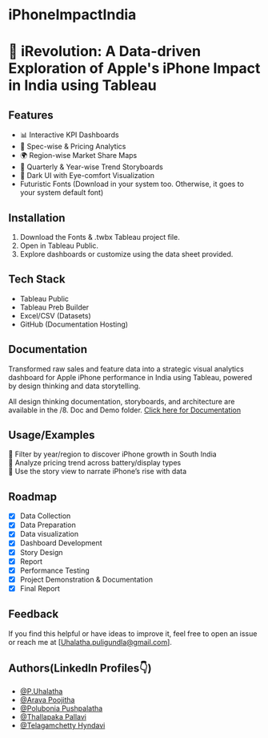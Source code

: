 # iPhoneImpactIndia
# 📱 iRevolution: A Data-driven Exploration of Apple's iPhone Impact in India using Tableau
## Features
- 📊 Interactive KPI Dashboards
- 🧠 Spec-wise & Pricing Analytics 
- 🌍 Region-wise Market Share Maps
- 📅 Quarterly & Year-wise Trend Storyboards
- 🎨 Dark UI with Eye-comfort Visualization
- Futuristic Fonts (Download in your system too. Otherwise, it goes to your system default font)

## Installation
1. Download the Fonts &  .twbx Tableau project file.
2. Open in Tableau Public.
3. Explore dashboards or customize using the data sheet provided.
## Tech Stack

- Tableau Public  
- Tableau Preb Builder
- Excel/CSV (Datasets)  
- GitHub (Documentation Hosting)



## Documentation

Transformed raw sales and feature data into a strategic visual analytics dashboard for Apple iPhone performance in India using Tableau, powered by design thinking and data storytelling.

All design thinking documentation, storyboards, and architecture are available in the /8. Doc and Demo folder.
[ Click here for Documentation](https://docs.google.com/document/d/1POk-aH9iz0Rg9jM_G_JOG_ssH2H6LW-iqJyT_ZW1QXQ/edit?usp=sharing)

## Usage/Examples
📌 Filter by year/region to discover iPhone growth in South India  
📌 Analyze pricing trend across battery/display types  
📌 Use the story view to narrate iPhone’s rise with data  

## Roadmap
- [x] Data Collection  
- [x] Data Preparation
- [x] Data visualization 
- [x] Dashboard Development  
- [x] Story Design  
- [x] Report
- [x] Performance Testing
- [x] Project Demonstration & Documentation
- [x] Final Report

## Feedback

If you find this helpful or have ideas to improve it, feel free to open an issue or reach me at [Uhalatha.puligundla@gmail.com].


## Authors(LinkedIn Profiles👇)

- [@P.Uhalatha](https://www.linkedin.com/in/p-uhalatha-682b89255/) 
- [@Arava Poojitha](https://www.linkedin.com/in/poojitha-reddy-arava-937bb5264)
- [@Polubonia Pushpalatha](https://www.linkedin.com/in/pushpa-latha-poluboina-344a47264)
- [@Thallapaka Pallavi](https://www.linkedin.com/in/pallavi-thallapaka-8bab82280/)
- [@Telagamchetty Hyndavi](https://www.linkedin.com/in/hyndavi-telagamchetty-421b21301)
